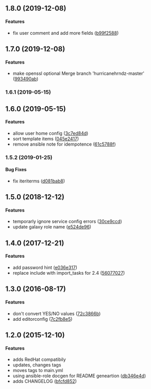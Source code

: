 <a name="1.8.0"></a>
## 1.8.0 (2019-12-08)


#### Features

*   fix user comment and add more fields ([b99f2588](https://github.com/weareinteractive/ansible-vsftpd/commit/b99f25885b9f9dd672fc462c3a040bb30aa5d818))



<a name="1.7.0"></a>
## 1.7.0 (2019-12-08)


#### Features

*   make openssl optional Merge branch 'hurricanehrndz-master' ([993490ab](https://github.com/weareinteractive/ansible-vsftpd/commit/993490ab2aea096e308028b6376a1919b15c594c))



<a name="1.6.1"></a>
### 1.6.1 (2019-05-15)




<a name="1.6.0"></a>
## 1.6.0 (2019-05-15)


#### Features

*   allow user home config ([3c7ed84d](https://github.com/weareinteractive/ansible-vsftpd/commit/3c7ed84d13ff20adede328f62c6a1c16a0aa3228))
*   sort template items ([045e2417](https://github.com/weareinteractive/ansible-vsftpd/commit/045e2417a59cccaad8de863d3212ac0a88eeca7f))
*   remove ansible note for idempotence ([61c5788f](https://github.com/weareinteractive/ansible-vsftpd/commit/61c5788f00bca08afa73f5112307fe49b5989b5c))



<a name="1.5.2"></a>
### 1.5.2 (2019-01-25)


#### Bug Fixes

*   fix iteriterms ([d081bab8](https://github.com/weareinteractive/ansible-vsftpd/commit/d081bab803d4bd69b81c6227794173c5683ba9f7))



<a name="1.5.0"></a>
## 1.5.0 (2018-12-12)


#### Features

*   temporarly ignore service config errors ([30ce9ccd](https://github.com/weareinteractive/ansible-vsftpd/commit/30ce9ccd2d6b2301ec435a9902018e1dccac3304))
*   update galaxy role name ([e524de96](https://github.com/weareinteractive/ansible-vsftpd/commit/e524de96fe4602c9a6e7b6561944affddb98c335))



<a name="1.4.0"></a>
## 1.4.0 (2017-12-21)


#### Features

*   add password hint ([e036e317](https://github.com/weareinteractive/ansible-vsftpd/commit/e036e31706caee0ccf102101f9c40f61074d26d2))
*   replace include with import_tasks for 2.4 ([56077027](https://github.com/weareinteractive/ansible-vsftpd/commit/56077027ee642ea9eae8c641c7c992bfa2617aa5))



<a name="1.3.0"></a>
## 1.3.0 (2016-08-17)


#### Features

*   don't convert YES/NO values ([72c3866b](https://github.com/weareinteractive/ansible-vsftpd/commit/72c3866b3d427173969a0751ec4354a741951edd))
*   add editorconfig ([7c2fb8e5](https://github.com/weareinteractive/ansible-vsftpd/commit/7c2fb8e5bc9e7af077803bf297f96cb37464ea0e))



<a name="1.2.0"></a>
## 1.2.0 (2015-12-10)


#### Features

*   adds RedHat compatibily
*   updates, changes tags
*   moves tags to main.yml
*   using ansible-role docgen for README geneartion ([db346e4d](https://github.com/weareinteractive/ansible-vsftpd/commit/db346e4dc216eb2d5e96ad3272c89a0b9fc85ee0))
*   adds CHANGELOG ([bfcfd852](https://github.com/weareinteractive/ansible-vsftpd/commit/bfcfd852bfac76b2f036260c7e6b5ef4668a5710))
